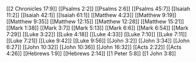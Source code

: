 [[2 Chronicles 17:9]]
[[Psalms 2:2]]
[[Psalms 2:6]]
[[Psalms 45:7]]
[[Isaiah 11:2]]
[[Isaiah 42:1]]
[[Isaiah 61:1]]
[[Matthew 4:23]]
[[Matthew 9:19]]
[[Matthew 9:35]]
[[Matthew 12:15]]
[[Matthew 12:28]]
[[Matthew 15:21]]
[[Mark 1:38]]
[[Mark 3:7]]
[[Mark 5:13]]
[[Mark 6:6]]
[[Mark 6:54]]
[[Mark 7:29]]
[[Luke 3:22]]
[[Luke 4:18]]
[[Luke 4:33]]
[[Luke 7:10]]
[[Luke 7:11]]
[[Luke 7:21]]
[[Luke 9:42]]
[[Luke 9:56]]
[[John 3:2]]
[[John 3:34]]
[[John 6:27]]
[[John 10:32]]
[[John 10:36]]
[[John 16:32]]
[[Acts 2:22]]
[[Acts 4:26]]
[[Hebrews 1:9]]
[[Hebrews 2:14]]
[[1 Peter 5:8]]
[[1 John 3:8]]
